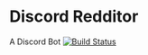 # Discord Redditor
A Discord Bot
[![Build Status](https://travis-ci.com/Saniee/Discord-Redditor.svg?branch=master)](https://travis-ci.com/github/Saniee/Discord-Redditor)
